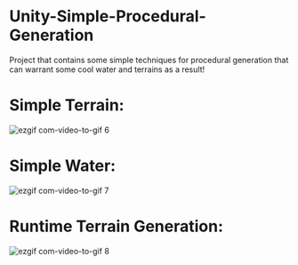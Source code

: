 # Unity-Simple-Procedural-Generation
Project that contains some simple techniques for procedural generation that can warrant some cool water and terrains as a result!

# Simple Terrain:

![ezgif com-video-to-gif 6](https://user-images.githubusercontent.com/20110074/41084147-9092c01c-6a33-11e8-951b-1cad86bcd3de.gif)

# Simple Water:

![ezgif com-video-to-gif 7](https://user-images.githubusercontent.com/20110074/41084163-a1f4c5ee-6a33-11e8-9072-5b04ae32ddf6.gif)

# Runtime Terrain Generation:

![ezgif com-video-to-gif 8](https://user-images.githubusercontent.com/20110074/41084170-a698994a-6a33-11e8-8f7a-d5419bf7b424.gif)
